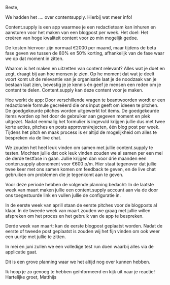 Beste,

We hadden het …. over contentsupply. 
Hierbij wat meer info!

Content.supply is een app waarmee je een redactieteam kan inhuren en aansturen voor het maken van een blogpost per week. Het doel: Het creëren van hoge kwaliteit content voor zo min mogelijk gedoe.

De kosten hiervoor zijn normaal €2000 per maand, maar tijdens de beta fase geven we tussen de 80% en 50% korting, afhankelijk van de fase waar we op dat moment in zitten.

Waarom is het maken en uitzetten van content relevant?
Alles wat je doet en zegt, draagt bij aan hoe mensen je zien. Op he moment dat wat je deelt voort komt uit de relevantie van je organisatie laat je de noodzaak van je bestaan laat zien, bevestig je je kennis én geef je mensen een reden om je content te delen. Content.supply kan deze content voor je maken.

Hoe werkt de app: Door verschillende vragen te beantwoorden wordt er een redactionele formule gecreëerd die ons input geeft om ideeen te pitchen. De goedgekeurde pitches worden uitgewerkt tot items. De goedgekeurde items worden op het door de gebruiker aan gegeven moment en plek uitgezet. Nadat eenmalig het formulier is ingevuld krijgen jullie dus met twee korte acties, pitches en posts approven/rejecten, één blog post per week.
Tijdens het pitch en maak process is er altijd de mogelijkheid om alles te bespreken via de live chat.

We zouden het heel leuk vinden om samen met jullie content.supply te testen. 
Mochten jullie dat ook leuk vinden zouden we al samen per een mei de derde testfase in gaan. Jullie krijgen dan voor drie maanden een conten.supply abonoment voor €600 p/m. Hier staat tegenover dat jullie twee keer met ons samen komen om feedback te geven, en de live chat gebruiken om problemen die je tegenkomt aan te geven.

Voor deze periode hebben de volgende planning bedacht:
In de laatste week van maart maken jullie een content.supply account aan via de door ons toegestuurde link en vullen jullie de configuratie in.

In de eerste week van aprill staan de eerste pitches voor de blogposts al klaar. In de tweede week van maart zouden we graag met jullie willen afspreken om het proces en het gebruik van de app te bespreken.

Derde week van maart: kan de eerste blogpost geplaatst worden. 
Nadat de eerste of tweede post geplaatst is zouden wij het fijn vinden om ook weer een uurtje met jullie te zitten.

In mei en juni zullen we een volledige test run doen waarbij alles via de applicatie gaat.

Dit is een grove planning waar we het altijd nog over kunnen hebben.

Ik hoop je zo genoeg te hebben geïnformeerd en kijk uit naar je reactie!
Hartelijke groet, Matthijs


